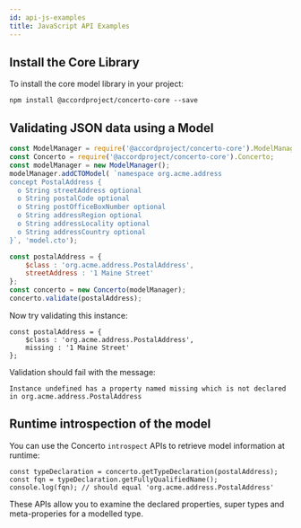 ```yaml
---
id: api-js-examples
title: JavaScript API Examples
---
```


## Install the Core Library

To install the core model library in your project:
```
npm install @accordproject/concerto-core --save
```

## Validating JSON data using a Model

```js
const ModelManager = require('@accordproject/concerto-core').ModelManager;
const Concerto = require('@accordproject/concerto-core').Concerto;
const modelManager = new ModelManager();
modelManager.addCTOModel( `namespace org.acme.address
concept PostalAddress {
  o String streetAddress optional
  o String postalCode optional
  o String postOfficeBoxNumber optional
  o String addressRegion optional
  o String addressLocality optional
  o String addressCountry optional
}`, 'model.cto');

const postalAddress = {
    $class : 'org.acme.address.PostalAddress',
    streetAddress : '1 Maine Street'
};
const concerto = new Concerto(modelManager);
concerto.validate(postalAddress);
```

Now try validating this instance:

```
const postalAddress = {
    $class : 'org.acme.address.PostalAddress',
    missing : '1 Maine Street'
};
```

Validation should fail with the message:

```
Instance undefined has a property named missing which is not declared in org.acme.address.PostalAddress
```

## Runtime introspection of the model

You can use the Concerto `introspect` APIs to retrieve model information at runtime:

```
const typeDeclaration = concerto.getTypeDeclaration(postalAddress);
const fqn = typeDeclaration.getFullyQualifiedName();
console.log(fqn); // should equal 'org.acme.address.PostalAddress'
```

These APIs allow you to examine the declared properties, super types and meta-properies for a modelled type.